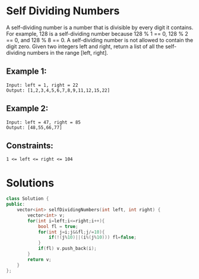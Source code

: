 # Self Dividing Numbers

A self-dividing number is a number that is divisible by every digit it contains. For example, 128 is a self-dividing number because 128 % 1 == 0, 128 % 2 == 0, and 128 % 8 == 0. A self-dividing number is not allowed to contain the digit zero. Given two integers left and right, return a list of all the self-dividing numbers in the range [left, right].

 

## Example 1:

    Input: left = 1, right = 22
    Output: [1,2,3,4,5,6,7,8,9,11,12,15,22]
## Example 2:

    Input: left = 47, right = 85
    Output: [48,55,66,77]
 

## Constraints:

    1 <= left <= right <= 104

# Solutions

```cpp
class Solution {
public:
    vector<int> selfDividingNumbers(int left, int right) {
        vector<int> v;
        for(int i=left;i<=right;i++){
            bool fl = true;
            for(int j=i;j&&fl;j/=10){
                if(!(j%10)||(i%(j%10))) fl=false;
            }
            if(fl) v.push_back(i);
        }
        return v;
    }
};
```